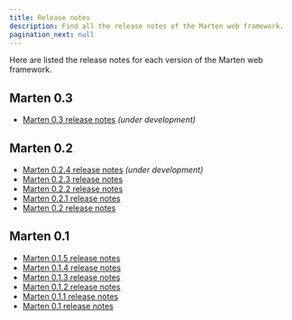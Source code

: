 ```yaml
---
title: Release notes
description: Find all the release notes of the Marten web framework.
pagination_next: null
---
```


Here are listed the release notes for each version of the Marten web framework.

## Marten 0.3

* [Marten 0.3 release notes](./release-notes/0.3) _(under development)_

## Marten 0.2

* [Marten 0.2.4 release notes](./release-notes/0.2.4) _(under development)_
* [Marten 0.2.3 release notes](./release-notes/0.2.3)
* [Marten 0.2.2 release notes](./release-notes/0.2.2)
* [Marten 0.2.1 release notes](./release-notes/0.2.1)
* [Marten 0.2 release notes](./release-notes/0.2)

## Marten 0.1

* [Marten 0.1.5 release notes](./release-notes/0.1.5)
* [Marten 0.1.4 release notes](./release-notes/0.1.4)
* [Marten 0.1.3 release notes](./release-notes/0.1.3)
* [Marten 0.1.2 release notes](./release-notes/0.1.2)
* [Marten 0.1.1 release notes](./release-notes/0.1.1)
* [Marten 0.1 release notes](./release-notes/0.1)
